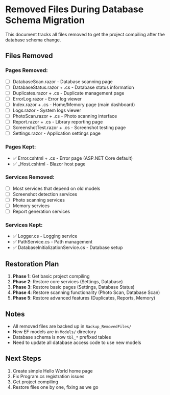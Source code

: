 # Removed Files During Database Schema Migration

This document tracks all files removed to get the project compiling after the database schema change.

## Files Removed

### Pages Removed:
- [ ] DatabaseScan.razor - Database scanning page
- [ ] DatabaseStatus.razor + .cs - Database status information
- [ ] Duplicates.razor + .cs - Duplicate management page  
- [ ] ErrorLog.razor - Error log viewer
- [ ] Index.razor + .cs - Home/Memory page (main dashboard)
- [ ] Logs.razor - System logs viewer
- [ ] PhotoScan.razor + .cs - Photo scanning interface
- [ ] Report.razor + .cs - Library reporting page
- [ ] ScreenshotTest.razor + .cs - Screenshot testing page
- [ ] Settings.razor - Application settings page

### Pages Kept:
- ✅ Error.cshtml + .cs - Error page (ASP.NET Core default)
- ✅ _Host.cshtml - Blazor host page

### Services Removed:
- [ ] Most services that depend on old models
- [ ] Screenshot detection services
- [ ] Photo scanning services  
- [ ] Memory services
- [ ] Report generation services

### Services Kept:
- ✅ Logger.cs - Logging service
- ✅ PathService.cs - Path management
- ✅ DatabaseInitializationService.cs - Database setup

## Restoration Plan

1. **Phase 1**: Get basic project compiling
2. **Phase 2**: Restore core services (Settings, Database)
3. **Phase 3**: Restore basic pages (Settings, Database Status)
4. **Phase 4**: Restore scanning functionality (Photo Scan, Database Scan)
5. **Phase 5**: Restore advanced features (Duplicates, Reports, Memory)

## Notes

- All removed files are backed up in `Backup_RemovedFiles/`
- New EF models are in `Models/` directory
- Database schema is now `tbl_*` prefixed tables
- Need to update all database access code to use new models

## Next Steps

1. Create simple Hello World home page
2. Fix Program.cs registration issues
3. Get project compiling
4. Restore files one by one, fixing as we go